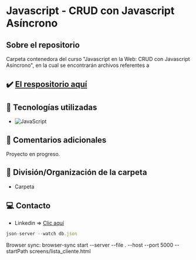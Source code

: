 # Javascript - CRUD con Javascript Asíncrono

## Sobre el repositorio
Carpeta contenedora del curso "Javascript en la Web: CRUD con Javascript Asíncrono", en la cual se encontrarán archivos referentes a 

## ✔️ [El respositorio aquí](https://github.com/K3yJey/javascript-CRUD_JSAsincrono.git)

## 🔧 Tecnologías utilizadas
* ![JavaScript](https://img.shields.io/badge/javascript-%23323330.svg?style=for-the-badge&logo=javascript&logoColor=%23F7DF1E)

## 📌 Comentarios adicionales 
Proyecto en progreso.

## 📂 División/Organización de la carpeta
* Carpeta 

## 💻 Contacto
* Linkedin => [Clic aquí](https://www.linkedin.com/in/k3yjey-dev/)



```js
json-server --watch db.json
```

Browser sync: browser-sync start --server --file . --host --port 5000 --startPath screens/lista_cliente.html